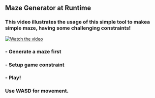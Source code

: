 ## Maze Generator at Runtime
### This video illustrates the usage of this simple tool to makea simple maze, having some challenging constraints!

[![Watch the video](https://raw.githubusercontent.com/omar39/maze-generator-thakaa/main/Showcase/thumbnail.jpg)](https://raw.githubusercontent.com/omar39/maze-generator-thakaa/main/Showcase/video.mp4)

### - Generate a maze first
### - Setup game constraint
### - Play!

### Use WASD for movement.